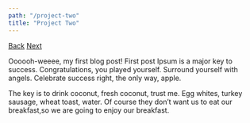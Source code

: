 ```yaml
---
path: "/project-two"
title: "Project Two"
---
```


[Back](/project-one/)
[Next](/project-three/)


Oooooh-weeee, my first blog post!
First post Ipsum is a major key to success. Congratulations, you played yourself. Surround yourself with angels. Celebrate success right, the only way, apple. 

The key is to drink coconut, fresh coconut, trust me. Egg whites, turkey sausage, wheat toast, water. Of course they don’t want us to eat our breakfast,so we are going to enjoy our breakfast. 


